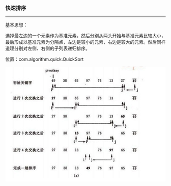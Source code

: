 

### 快速排序
---

基本思想：

选择最左边的一个元素作为基准元素，然后分别从两头开始与基准元素比较大小，最后形成以基准元素为分隔点，左边是较小的元素，右边是较大的元素。然后同样道理分别对左侧、右侧的子列表递归排序。

位置：com.algorithm.quick.QuickSort

![image](img/Snip20160606_118.png)


